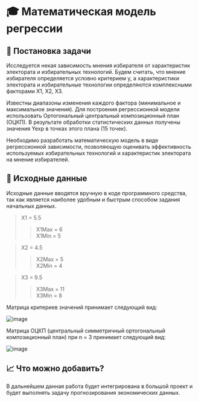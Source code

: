 # :mortar_board: Математическая модель регрессии
## :pushpin: Постановка задачи
Исследуется некая зависимость мнения избирателя от характеристик электората и избирательных технологий. Будем считать, что мнение избирателя определяется условно критерием y, а характеристики электората и избирательные технологии определяются комплексными факторами X1, X2, X3.

Известны диапазоны изменения каждого фактора (минимальное и максимальное значения). Для построения регрессионной модели использовать Ортогональный центральный композиционный план (ОЦКП). В результате обработки статистических данных получены значения Yexp в точках этого плана (15 точек).

Необходимо разработать математическую модель в виде регрессионной зависимости, позволяющую оценивать эффективность используемых избирательных технологий и характеристик электората на мнение избирателей. 

## :fax: Исходные данные
Исходные данные вводятся вручную в коде программного средства, так как является наиболее удобным и быстрым способом задания начальных данных.
> X1 = 5.5
> > X1Max = 6   
> > X1Min = 5

> X2 = 4.5
> > X2Max = 5   
> > X2Min = 4

> X3 = 9.5
> > X3Max = 11   
> > X3Min = 8

Матрица критериев значений принимает следующий вид:
   
![image](https://user-images.githubusercontent.com/59023791/171381207-5ff9d250-d42f-40a9-9db1-ac09c7e485a4.png)

Матрица ОЦКП (центральный симметричный ортогональный композиционный план) при n = 3 принимает следующий вид:

![image](https://user-images.githubusercontent.com/59023791/171381500-13d77372-05cf-4e48-bb56-742707e39674.png)

## :chart_with_upwards_trend: Что можно добавить? 
В дальнейшем данная работа будет интегрирована в большой проект и будет выполнять задачу прогнозирования экономических данных.
